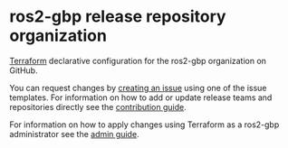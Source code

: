 ros2-gbp release repository organization
========================================

[Terraform](https://terraform.io) declarative configuration for the ros2-gbp organization on GitHub.

You can request changes by [creating an issue](https://github.com/ros2-gbp/ros2-gbp-github-org/issues/new/choose) using one of the issue templates.
For information on how to add or update release teams and repositories directly see the [contribution guide](./CONTRIBUTING.md).

For information on how to apply changes using Terraform as a ros2-gbp administrator see the [admin guide](./ADMIN.md).
